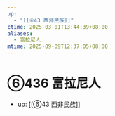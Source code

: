 ```yaml
---
up:
  - "[[⑥43 西非民族]]"
ctime: 2025-03-01T13:44:39+08:00
aliases:
  - 富拉尼人
mtime: 2025-09-09T12:37:05+08:00
---
```


# ⑥436 富拉尼人

- up: [[⑥43 西非民族]]
